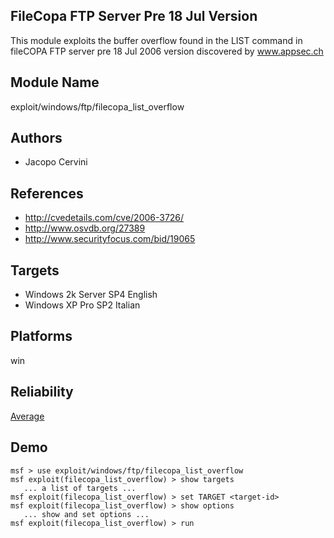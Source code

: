 ## FileCopa FTP Server Pre 18 Jul Version

This module exploits the buffer overflow found in the LIST 
command in fileCOPA FTP server pre 18 Jul 2006 version 
discovered by www.appsec.ch


## Module Name
exploit/windows/ftp/filecopa_list_overflow

## Authors
* Jacopo Cervini


## References
* http://cvedetails.com/cve/2006-3726/
* http://www.osvdb.org/27389
* http://www.securityfocus.com/bid/19065



## Targets
* Windows 2k Server SP4 English
* Windows XP Pro SP2 Italian


## Platforms
win

## Reliability
[Average](https://github.com/rapid7/metasploit-framework/wiki/Exploit-Ranking)

## Demo

```
msf > use exploit/windows/ftp/filecopa_list_overflow
msf exploit(filecopa_list_overflow) > show targets
   ... a list of targets ...
msf exploit(filecopa_list_overflow) > set TARGET <target-id>
msf exploit(filecopa_list_overflow) > show options
   ... show and set options ...
msf exploit(filecopa_list_overflow) > run
```
    
    